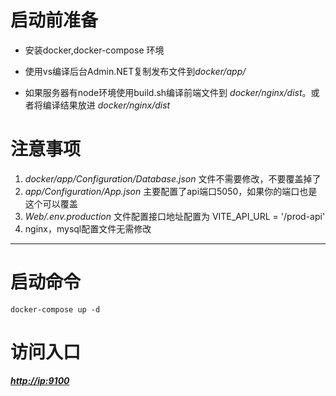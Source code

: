 # 启动前准备

*   安装docker,docker-compose 环境

*   使用vs编译后台Admin.NET复制发布文件到*docker/app/*

*   如果服务器有node环境使用build.sh编译前端文件到 *docker/nginx/dist*。或者将编译结果放进 *docker/nginx/dist*

# 注意事项

1.  *docker/app/Configuration/Database.json* 文件不需要修改，不要覆盖掉了
2.  *app/Configuration/App.json* 主要配置了api端口5050，如果你的端口也是这个可以覆盖
2.  *Web/.env.production* 文件配置接口地址配置为 VITE\_API\_URL = '/prod-api'
3.  nginx，mysql配置文件无需修改

***

# 启动命令

`docker-compose up -d`

# 访问入口

***<http://ip:9100>***
